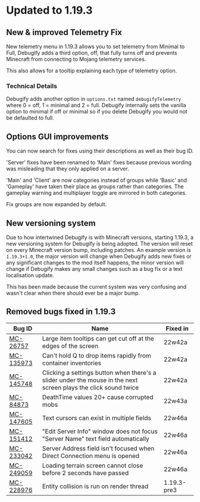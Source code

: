 # Updated to 1.19.3

## New & improved Telemetry Fix

New telemetry menu in 1.19.3 allows you to set telemetry from Minimal to Full, Debugify adds a third option,
off, that fully turns off and prevents Minecraft from connecting to Mojang telemetry services.

This also allows for a tooltip explaining each type of telemetry option.

### Technical Details

Debugify adds another option in `options.txt` named `debugifyTelemetry` where
0 = off, 1 = minimal and 2 = full. Debugify internally sets the vanilla option
to minimal if off or minimal so if you delete Debugify you would not be defaulted
to full.

## Options GUI improvements

You can now search for fixes using their descriptions as well as their bug ID.

'Server' fixes have been renamed to 'Main' fixes because previous wording was misleading
that they only applied on a server.

'Main' and 'Client' are now categories instead of groups while 'Basic' and 'Gameplay' have
taken their place as groups rather than categories. The gameplay warning and multiplayer toggle
are mirrored in both categories.

Fix groups are now expanded by default.

## New versioning system

Due to how intertwined Debugify is with Minecraft versions, starting 1.19.3, a new versioning
system for Debugify is being adopted. The version will reset on every Minecraft version bump, including
patches. An example version is `1.19.3+1.0`, the major version will change when Debugify adds new fixes or
any significant changes to the mod itself happens, the minor version will change if Debugify makes any small
changes such as a bug fix or a text localisation update.

This has been made because the current system was very confusing and wasn't clear
when there should ever be a major bump.

## Removed bugs fixed in 1.19.3

| Bug ID                                                | Name                                                                                                            | Fixed in    |
|-------------------------------------------------------|-----------------------------------------------------------------------------------------------------------------|-------------|
| [MC-26757](https://bugs.mojang.com/browse/MC-26757)   | Large item tooltips can get cut off at the edges of the screen                                                  | 22w42a      |
| [MC-135973](https://bugs.mojang.com/browse/MC-135973) | Can't hold Q to drop items rapidly from container inventories                                                   | 22w42a      |
| [MC-145748](https://bugs.mojang.com/browse/MC-145748) | Clicking a settings button when there's a slider under the mouse in the next screen plays the click sound twice | 22w42a      |
| [MC-84873](https://bugs.mojang.com/browse/MC-84873)   | DeathTime values 20+ cause corrupted mobs                                                                       | 22w43a      |
| [MC-147605](https://bugs.mojang.com/browse/MC-147605) | Text cursors can exist in multiple fields                                                                       | 22w46a      |
| [MC-151412](https://bugs.mojang.com/browse/MC-151412) | "Edit Server Info" window does not focus "Server Name" text field automatically                                 | 22w46a      |
| [MC-233042](https://bugs.mojang.com/browse/MC-233042) | Server Address field isn't focused when Direct Connection menu is opened                                        | 22w46a      |
| [MC-249059](https://bugs.mojang.com/browse/MC-249059) | Loading terrain screen cannot close before 2 seconds have passed                                                | 22w46a      |
| [MC-228976](https://bugs.mojang.com/browse/MC-228976) | Entity collision is run on render thread                                                                        | 1.19.3-pre3 |
